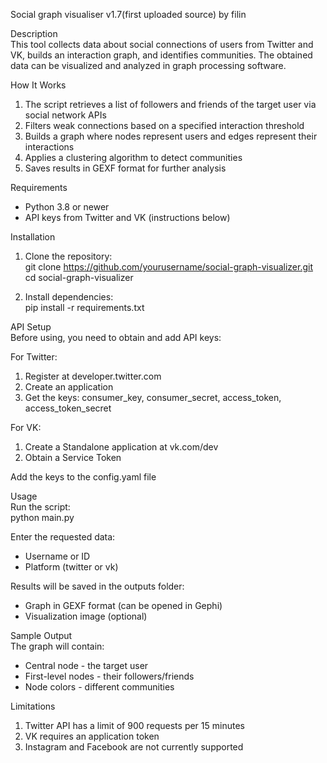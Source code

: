 Social graph visualiser v1.7(first uploaded source)
by filin

Description  
This tool collects data about social connections of users from Twitter and VK, builds an interaction graph, and identifies communities. The obtained data can be visualized and analyzed in graph processing software.  

 How It Works  
1. The script retrieves a list of followers and friends of the target user via social network APIs  
2. Filters weak connections based on a specified interaction threshold  
3. Builds a graph where nodes represent users and edges represent their interactions  
4. Applies a clustering algorithm to detect communities  
5. Saves results in GEXF format for further analysis  

Requirements  
- Python 3.8 or newer  
- API keys from Twitter and VK (instructions below)  

Installation  
1. Clone the repository:  
git clone https://github.com/yourusername/social-graph-visualizer.git
cd social-graph-visualizer
  

2. Install dependencies:  
pip install -r requirements.txt
 

API Setup  
Before using, you need to obtain and add API keys:  

For Twitter:
1. Register at developer.twitter.com  
2. Create an application  
3. Get the keys: consumer_key, consumer_secret, access_token, access_token_secret  

For VK: 
1. Create a Standalone application at vk.com/dev  
2. Obtain a Service Token  

Add the keys to the config.yaml file  

Usage  
Run the script:  
python main.py


Enter the requested data:  
- Username or ID  
- Platform (twitter or vk)  

Results will be saved in the outputs folder:  
- Graph in GEXF format (can be opened in Gephi)  
- Visualization image (optional)  

Sample Output  
The graph will contain:  
- Central node - the target user  
- First-level nodes - their followers/friends  
- Node colors - different communities  

Limitations  
1. Twitter API has a limit of 900 requests per 15 minutes  
2. VK requires an application token  
3. Instagram and Facebook are not currently supported  
